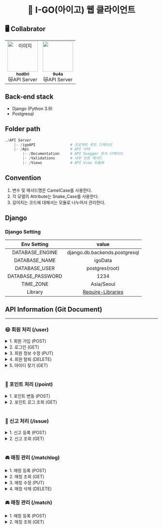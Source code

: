 <h1 align="center"> 🚗 I-GO(아이고) 웹 클라이언트 </h1>

## 🖥️ Collabrator

<table>
  <tr>
    <td align="center"><a href="https://github.com/hod0ri"><img src="https://avatars.githubusercontent.com/u/65306839?v=4" width="100px;" alt="이미지"/><br /><sub><b>hod0ri</b></sub></a><br />😿API Server</td>
    <td align="center"><a href="https://github.com/9u4a"><img src="https://avatars.githubusercontent.com/u/81855010?v=4" width="100px;" alt=""/><br /><sub><b>9u4a</b></sub></a><br />😿API Server</td>
  </tr>
</table>

## Back-end stack

- Django (Python 3.9)
- Postgresql

## Folder path

```py
./API Server
    |- /igoAPI                # 프로젝트 루트 디렉터리
    |- /Api                   # API 서버
        |- /Documentation     # API Swagger 문서 디렉터리
        |- /Validations       # 내부 인증 메서드
        |- /Views             # API View 모듈화
```

## Convention

1. 변수 및 메서드명은 CamelCase를 사용한다.
2. 각 모델의 Attribute는 Snake_Case를 사용한다.
3. 길어지는 코드에 대해서는 모듈로 나누어서 관리한다.

## Django

### Django Setting

|    Env Setting    |                                                  value                                                   |
| :---------------: | :------------------------------------------------------------------------------------------------------: |
|  DATABASE_ENGINE  |                                      django.db.backends.postgresql                                       |
|   DATABASE_NAME   |                                                 igoData                                                  |
|   DATABASE_USER   |                                              postgres(root)                                              |
| DATABASE_PASSWORD |                                                   1234                                                   |
|     TIME_ZONE     |                                                Asia/Seoul                                                |
|      Library      | [Require-Libraries](https://github.com/Hod0ri/2022-Capstone-IGO/blob/main/API%20Server/requirements.txt) |

## API Information (Git Document)

---

### 😆 회원 처리 (/user)

<details>
<summary>1. 회원 가입 (POST)</summary>

### Request Form

|     TAG     |  value  | required |
| :---------: | :-----: | :------: |
|   API URL   |  /user  |    -     |
|   Method    |  POST   |    -     |
|   user_Id   | String  |    ✔️    |
|  user_Nick  | String  |    ✔️    |
|  user_Name  | String  |    ✔️    |
| user_Driver | Boolean |    ✔️    |
| user_Phone  | String  |    ✔️    |
| user_Email  | String  |    ✔️    |

### Response Form

|   TAG   | value  |         Example          |
| :-----: | :----: | :----------------------: |
| success | String |          false           |
|   err   | String | user_Nick is not Defined |

</details>

<details>
<summary>2. 로그인 (GET)</summary>

### Request Form

|       TAG        | value  | required |
| :--------------: | :----: | :------: |
|     API URL      | /user  |    -     |
|      Method      |  GET   |    -     |
| token (inCookie) | String |    ✔️    |

### Response Form

|    TAG    | value  |          Example           |
| :-------: | :----: | :------------------------: |
|  success  | String |           false            |
| user_Nick | String |            None            |
|  errMsg   | String | 'user_Nick is not Defined' |

</details>
<details>
<summary>3. 회원 정보 수정 (PUT)</summary>

### Request Form

|       TAG        |  value  | required |
| :--------------: | :-----: | :------: |
|     API URL      |  /user  |    -     |
|      Method      |  POST   |    -     |
| token (inCookie) | String  |    ✔️    |
|    user_Nick     | String  |    ✔️    |
|    user_Name     | String  |    ✔️    |
|   user_Driver    | Boolean |    ✔️    |
|    user_Phone    | String  |    ✔️    |
|    user_Email    | String  |    ✔️    |

### Response Form

|   TAG   | value  |          Example          |
| :-----: | :----: | :-----------------------: |
| success | String |           false           |
|   err   | String | user_Phone is not Defined |

</details>
<details>
<summary>4. 회원 탈퇴 (DELETE)</summary>

### Request Form

|       TAG        | value  | required |
| :--------------: | :----: | :------: |
|     API URL      | /user  |    -     |
|      Method      |  GET   |    -     |
| token (inCookie) | String |    ✔️    |

### Response Form

|   TAG   | value  | Example |
| :-----: | :----: | :-----: |
| success | String |  true   |
| errMsg  | String |   ''    |

</details>
<details>
<summary>5. 아이디 찾기 (GET)</summary>

### Request Form

|    TAG     | value  | required |
| :--------: | :----: | :------: |
|  API URL   |  /ems  |    -     |
|   Method   |  GET   |    -     |
| user_Name  | String |    ✔️    |
| user_Email | String |    ✔️    |
| user_Phone | String |    ✔️    |

### Response Form

|   TAG   | value  | Example |
| :-----: | :----: | :-----: |
| success | String |  true   |
| user_Id | String |  user1  |
| errMsg  | String |   ''    |

</details>

<br />

### 💸 포인트 처리 (/point)

<details>
<summary>1. 포인트 변동 (POST)</summary>

### Request Form

|       TAG        |  value   | required |
| :--------------: | :------: | :------: |
|     API URL      |  /point  |    -     |
|      Method      |   POST   |    -     |
| token (inCookie) |  String  |    ✔️    |
|     pot_Date     | datetime |    ✔️    |
|    pot_Change    | Integer  |    ✔️    |
|    pot_Reason    |  String  |    ✔️    |

### Response Form

|   TAG   |  value  | Example |
| :-----: | :-----: | :-----: |
| success | String  |  true   |
| result  | Integer |  3000   |
|   err   | String  |   ''    |

</details>

<details>
<summary>2. 포인트 로그 조회 (GET)</summary>

### Request Form

|       TAG        | value  | required |
| :--------------: | :----: | :------: |
|     API URL      | /point |    -     |
|      Method      |  GET   |    -     |
| token (inCookie) | String |    ✔️    |

### Response Form

|   TAG   | value  | Example |
| :-----: | :----: | :-----: |
| success | String |  true   |
| result  |  Json  | All Log |
|   err   | String |   ''    |

### Log Form

|    TAG     |  value   |       Example       |
| :--------: | :------: | :-----------------: |
|  pot_Date  | datetime | 2022-01-01 00:00:00 |
| pot_Change | Integer  |        +1000        |
| pot_Reason |  String  |        충전         |
| pot_Amount | Integer  |        3000         |

</details>
<br />

### 🚩 신고 처리 (/issue)

<details>
<summary>1. 신고 등록 (POST)</summary>

### Request Form

|       TAG        | value  | required |
| :--------------: | :----: | :------: |
|     API URL      | /issue |    -     |
|      Method      |  POST  |    -     |
| token (inCookie) | String |    ✔️    |
|    ns_Target     | String |    ✔️    |
|    ns_Reason     | String |    ✔️    |
|      ns_Etc      | String |    ✔️    |

### Response Form

|   TAG   | value  | Example |
| :-----: | :----: | :-----: |
| success | String |  true   |
|   err   | String |   ''    |

</details>

<details>
<summary>2. 신고 조회 (GET)</summary>

### Request Form

|       TAG        | value  | required |
| :--------------: | :----: | :------: |
|     API URL      | /issue |    -     |
|      Method      |  GET   |    -     |
| token (inCookie) | String |    ✔️    |

### Response Form

|   TAG   | value  | Example |
| :-----: | :----: | :-----: |
| success | String |  true   |
| result  |  Json  | All Log |
|   err   | String |   ''    |

### Log Form

|    TAG    |  value   |       Example       |
| :-------: | :------: | :-----------------: |
|  ns_Date  | datetime | 2022-01-01 00:00:00 |
| ns_Target |  String  |        user2        |
| ns_Reason |  String  |        노쇼         |
|  ns_Etc   |  String  |         ''          |
| ns_Status |  String  |      접수 대기      |

</details>
<br />

### 🚘 매칭 관리 (/matchlog)

<details>
<summary>1. 매칭 등록 (POST)</summary>

## user = 운전자

### Request Form

|       TAG        |   value   | required |
| :--------------: | :-------: | :------: |
|     API URL      | /matchlog |    -     |
|      Method      |   POST    |    -     |
| token (inCookie) |  String   |    ✔️    |
|    mc_Arrive     |  String   |    ✔️    |
|  mc_ArriveTime   |   Time    |    ✔️    |
|     mc_Goal      |  String   |          |
|     mc_Price     |  Integer  |    ✔️    |
|     mc_Desc      |  String   |          |
|     mc_Match     |  Boolean  |          |
|     mc_Count     |  Integer  |          |

### Response Form

|   TAG   | value  | Example |
| :-----: | :----: | :-----: |
| success | String |  true   |
|   err   | String |   ''    |

<br>

## user = 탑승자

### Request Form

|       TAG        |   value   | required |
| :--------------: | :-------: | :------: |
|     API URL      | /matchlog |    -     |
|      Method      |   POST    |    -     |
| token (inCookie) |  String   |    ✔️    |
|    mm_Driver     |  String   |    ✔️    |
|    mm_Arrive     |   Time    |    ✔️    |
|    mm_Pickup     |  String   |    ✔️    |
|     mm_Goal      |  String   |          |
|     mm_Price     |  Integer  |    ✔️    |
|     mm_Match     |  Boolean  |          |

### Response Form

|   TAG   | value  | Example |
| :-----: | :----: | :-----: |
| success | String |  true   |
|   err   | String |   ''    |

</details>
<details>
<summary>2. 매칭 조회 (GET)</summary>

### Request Form

|       TAG        |   value   | required |
| :--------------: | :-------: | :------: |
|     API URL      | /matchlog |    -     |
|      Method      |    GET    |    -     |
| token (inCookie) |  String   |    ✔️    |

### Response Form

|   TAG   | value  | Example |
| :-----: | :----: | :-----: |
| success | String |  true   |
|  data   |  Json  | All Log |
|   err   | String |   ''    |

### Log Form(user = 운전자)

|      TAG      |  value  |     Example      |
| :-----------: | :-----: | :--------------: |
|   mc_Driver   | String  |      user1       |
|   mc_Arrive   | String  |     노량진역     |
| mc_ArriveTime |  Time   | 2022-05-30 10:00 |
|    mc_Goal    | String  |      대림대      |
|   mc_Price    | Integer |       3000       |
|    mc_Desc    | String  |                  |
|   mc_Match    | Boolean |      false       |
|   mc_Count    | Integer |        4         |

### Log Form(user = 탑승자)

|    TAG    |  value  |     Example      |
| :-------: | :-----: | :--------------: |
| mm_Driver | String  |      user1       |
| mm_Member | String  |      user2       |
| mm_Arrive |  Time   | 2022-05-30 10:10 |
| mm_Pickup | String  |     보라매역     |
|  mm_Goal  | String  |      대림대      |
| mm_Price  | Integer |       2000       |
| mm_Match  | Boolean |      false       |

</details>
<details>

<summary>3. 매칭 수정 (PUT)</summary>

## user = 운전자

### Request Form

|       TAG        |   value   | required |
| :--------------: | :-------: | :------: |
|     API URL      | /matchlog |    -     |
|      Method      |    PUT    |    -     |
| token (inCookie) |  String   |    ✔️    |
|    mc_Arrive     |  String   |    ✔️    |
|  mc_ArriveTime   |   Time    |    ✔️    |
|     mc_Goal      |  String   |          |
|     mc_Price     |  Integer  |    ✔️    |
|     mc_Desc      |  String   |          |
|     mc_Match     |  Boolean  |          |
|     mc_Count     |  Integer  |          |

### Response Form

|   TAG   | value  | Example |
| :-----: | :----: | :-----: |
| success | String |  true   |
|   err   | String |   ''    |

<br>

## user = 탑승자

### Request Form

|       TAG        |   value   | required |
| :--------------: | :-------: | :------: |
|     API URL      | /matchlog |    -     |
|      Method      |    PUT    |    -     |
| token (inCookie) |  String   |    ✔️    |
|    mm_Driver     |  String   |    ✔️    |
|    mm_Arrive     |   Time    |    ✔️    |
|    mm_Pickup     |  String   |    ✔️    |
|     mm_Goal      |  String   |          |
|     mm_Price     |  Integer  |    ✔️    |
|     mm_Match     |  Boolean  |          |

### Response Form

|   TAG   | value  | Example |
| :-----: | :----: | :-----: |
| success | String |  true   |
|   err   | String |   ''    |

</details>
<details>

<summary>4. 매칭 삭제 (DELETE)</summary>

### Request Form

|       TAG        |   value   | required |
| :--------------: | :-------: | :------: |
|     API URL      | /matchlog |    -     |
|      Method      |  DELETE   |    -     |
| token (inCookie) |  String   |    ✔️    |

### Response Form

|   TAG   | value  | Example |
| :-----: | :----: | :-----: |
| success | String |  true   |
|   err   | String |   ''    |

</details>

### 🚘 매칭 관리 (/match)

<details>
<summary>1. 매칭 등록 (POST)</summary>

### Request Form

|       TAG        | value  | required |
| :--------------: | :----: | :------: |
|     API URL      | /match |    -     |
|      Method      |  POST  |    -     |
| token (inCookie) | String |    ✔️    |

### Response Form

|   TAG   | value  | Example |
| :-----: | :----: | :-----: |
| success | String |  true   |
|   err   | String |   ''    |

</details>
<details>
<summary>2. 매칭 조회 (GET)</summary>

### Request Form

|       TAG        | value  | required |
| :--------------: | :----: | :------: |
|     API URL      | /match |    -     |
|      Method      |  GET   |    -     |
| token (inCookie) | String |    ✔️    |

### Response Form

|   TAG   | value  | Example  |
| :-----: | :----: | :------: |
| success | String |   true   |
|  data   |  Json  | MatchLog |
|   err   | String |    ''    |

### Log Form(user = 운전자)

|    TAG    |  value  |     Example      |
| :-------: | :-----: | :--------------: |
| mm_Driver | String  |      user1       |
| mm_Member | String  |      user2       |
| mm_Arrive |  Time   | 2022-05-30 10:10 |
| mm_Pickup | String  |     보라매역     |
|  mm_Goal  | String  |      대림대      |
| mm_Price  | Integer |       2000       |
| mm_Match  | Boolean |       true       |

### Log Form(user = 탑승자)

|    TAG    |  value  |     Example      |
| :-------: | :-----: | :--------------: |
| mm_Driver | String  |      user1       |
| mm_Member | String  |      user2       |
| mm_Arrive |  Time   | 2022-05-30 10:10 |
| mm_Pickup | String  |     보라매역     |
|  mm_Goal  | String  |      대림대      |
| mm_Price  | Integer |       2000       |
| mm_Match  | Boolean |       true       |

</details>
